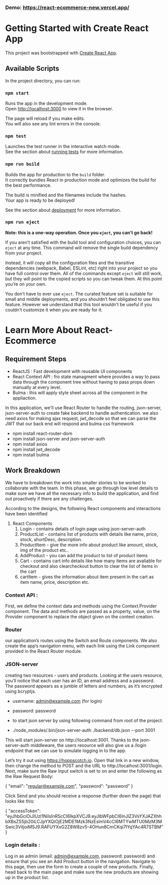 ### Demo: https://react-ecommerce-new.vercel.app/

# Getting Started with Create React App

This project was bootstrapped with [Create React App](https://github.com/facebook/create-react-app).

## Available Scripts

In the project directory, you can run:

### `npm start`

Runs the app in the development mode.\
Open [http://localhost:3000](http://localhost:3000) to view it in the browser.

The page will reload if you make edits.\
You will also see any lint errors in the console.

### `npm test`

Launches the test runner in the interactive watch mode.\
See the section about [running tests](https://facebook.github.io/create-react-app/docs/running-tests) for more information.

### `npm run build`

Builds the app for production to the `build` folder.\
It correctly bundles React in production mode and optimizes the build for the best performance.

The build is minified and the filenames include the hashes.\
Your app is ready to be deployed!

See the section about [deployment](https://facebook.github.io/create-react-app/docs/deployment) for more information.

### `npm run eject`

**Note: this is a one-way operation. Once you `eject`, you can’t go back!**

If you aren’t satisfied with the build tool and configuration choices, you can `eject` at any time. This command will remove the single build dependency from your project.

Instead, it will copy all the configuration files and the transitive dependencies (webpack, Babel, ESLint, etc) right into your project so you have full control over them. All of the commands except `eject` will still work, but they will point to the copied scripts so you can tweak them. At this point you’re on your own.

You don’t have to ever use `eject`. The curated feature set is suitable for small and middle deployments, and you shouldn’t feel obligated to use this feature. However we understand that this tool wouldn’t be useful if you couldn’t customize it when you are ready for it.

# Learn More About React-Ecommerce 

## Requirement Steps
- ReactJS : Fast development with reusable UI components
- React Context API : fro state managment where provides a way to pass data through the component tree without having to pass props down manually at every level.
- Bulma : this will apply style sheet across all the component in the appliaction.


In this application, we'll use React Router to handle the routing, json-server, json-server-auth to create fake backend to handle authentication. we also need axios for making ajax request, jwt_decode so that we can parse the JWT that our back end will respond and bulma css framework

- npm install react-router-dom
- npm install json-server and json-server-auth
- npm install axios
- npm install jwt_decode
- npm install bulma

## Work Breakdown

We have to breakdown the work into smaller stories to be worked to collaborate with the team. In this phase, we go through low level details to make sure we have all the necessary info to build the application, and find out proactively if there are any challenges.

According to the designs, the following React components and interactions have been identified

1. React Components
    1. Login - contains details of login page using json-server-auth
    2. ProductList - contains list of products with details like name, price, stock, shortDesc, description.
    3. ProductItem - give the more info about product like amount, stock, img of the product etc..
    4. AddProduct - you can add the product to list of product items
    5. Cart - contains cart info details like how many items are avaliable for checkout and also clearcheckout button to clear the list of items in the cart
    6. cartItem - gives the information about item present in the cart as item name, price, description etc.

### Context API :

First, we define the context data and methods using the Context.Provider component. The data and methods are passed as a property, value, on the Provider component to replace the object given on the context creation.

### Router

our application’s routes using the Switch and Route components. We also create the app’s navigation menu, with each link using the Link component provided in the React Router module.

### JSON-server
creating two resources - users and products. Looking at the users resource, you’ll notice that each user has an ID, an email address and a password. The password appears as a jumble of letters and numbers, as it’s encrypted using bcryptjs.

- username: admin@example.com   (for login)
- password: password

- to start json server by using following command from root of the project:
- ./node_modules/.bin/json-server-auth ./backend/db.json --port 3001

This will start json-server on http://localhost:3001. Thanks to the json-server-auth middleware, the users resource will also give us a /login endpoint that we can use to simulate logging in to the app.

Let’s try it out using https://hoppscotch.io. Open that link in a new window, then change the method to POST and the URL to http://localhost:3001/login. Next, make sure the Raw input switch is set to on and enter the following as the Raw Request Body:

{
  "email": "regular@example.com",
  "password": "password"
}

Click Send and you should receive a response (further down the page) that looks like this:

{
  "accessToken": "eyJhbGciOiJIUzI1NiIsInR5cCI6IkpXVCJ9.eyJlbWFpbCI6InJlZ3VsYXJAZXhhbXBsZS5jb20iLCJpYXQiOjE2MDE1Mzk3NzEsImV4cCI6MTYwMTU0MzM3MSwic3ViIjoiMSJ9.RAFUYXxG2Z8W8zv5-4OHun8CmCKqi7IYqYAc4R7STBM"
}


### Login details : 

Log in as admin (email: admin@example.com, password: password) and ensure that you see an Add Product button in the navigation. Navigate to this page, then use the form to create a couple of new products. Finally, head back to the main page and make sure the new products are showing up in the product list.